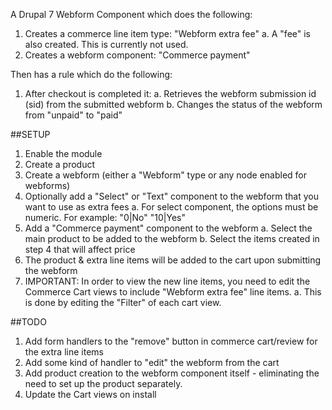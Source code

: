 A Drupal 7 Webform Component which does the following:

1. Creates a commerce line item type: "Webform extra fee"
   a. A "fee" is also created.  This is currently not used.
2. Creates a webform component: "Commerce payment"

Then has a rule which do the following:

1. After checkout is completed it:
   a. Retrieves the webform submission id (sid) from the submitted webform
   b. Changes the status of the webform from "unpaid" to "paid"

##SETUP
1. Enable the module
2. Create a product
3. Create a webform (either a "Webform" type or any node enabled for webforms)
4. Optionally add a "Select" or "Text" component to the webform that you want to use as extra fees
   a. For select component, the options must be numeric.  For example:
      "0|No"
      "10|Yes"
5. Add a "Commerce payment" component to the webform
   a. Select the main product to be added to the webform
   b. Select the items created in step 4 that will affect price
6. The product & extra line items will be added to the cart upon submitting the webform
7. IMPORTANT: In order to view the new line items, you need to edit the Commerce Cart views to include "Webform extra fee" line items.
   a. This is done by editing the "Filter" of each cart view.

##TODO
1. Add form handlers to the "remove" button in commerce cart/review for the extra line items
2. Add some kind of handler to "edit" the webform from the cart
3. Add product creation to the webform component itself - eliminating the need to set up the product separately.
4. Update the Cart views on install

